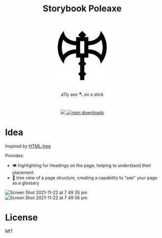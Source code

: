 <div align="center">
  <h1>Storybook Poleaxe</h1>
  <br/>
  <img src="https://raw.githubusercontent.com/theKashey/storybook-addon-poleaxe/master/assets/logo.svg" alt="storybook a11y poleaxe" width="200" align="center">
  <br/>
  <br/>
   a11y axe 🪓 on a stick
  <br/> 
  <br/>
  <br/>

  <a href="https://www.npmjs.com/package/storybook-addon-poleaxe">
    <img src="https://img.shields.io/npm/v/storybook-addon-poleaxe.svg?style=flat-square" />
  </a>

  <a href="https://www.npmjs.com/package/storybook-addon-poleaxe">
   <img src="https://img.shields.io/npm/dm/storybook-addon-poleaxe.svg" alt="npm downloads">
  </a>
 <br/>
</div>

# Idea

Inspired by [HTML-tree](https://github.com/yoksel/html-tree)

Provides:
- 👁 highlighting for Headings on the page, helping to understand their placement
- 🌳 tree view of a page structure, creating a capability to "see" your page as a glossary 

<img width="469" alt="Screen Shot 2021-11-22 at 7 49 35 pm" src="https://user-images.githubusercontent.com/582410/142830942-435d879b-e4ce-491d-999c-2c3e6a990015.png">

<img width="477" alt="Screen Shot 2021-11-22 at 7 49 56 pm" src="https://user-images.githubusercontent.com/582410/142830998-727fb77b-bc32-4732-98b9-35cf001a00e2.png">


# License

MIT

